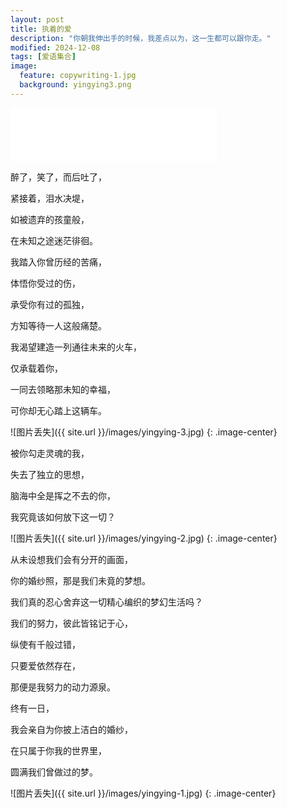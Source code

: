 ```yaml
---
layout: post
title: 执着的爱
description: "你朝我伸出手的时候，我差点以为，这一生都可以跟你走。"
modified: 2024-12-08
tags: [爱语集合]
image:
  feature: copywriting-1.jpg
  background: yingying3.png
---
```


<iframe frameborder="no" border="0" marginwidth="0" marginheight="0" width=330 height=86 src="//music.163.com/outchain/player?type=2&id=34341360&auto=1&height=66"></iframe>

醉了，笑了，而后吐了，

紧接着，泪水决堤，

如被遗弃的孩童般，

在未知之途迷茫徘徊。



我踏入你曾历经的苦痛，

体悟你受过的伤，

承受你有过的孤独，

方知等待一人这般痛楚。



我渴望建造一列通往未来的火车，

仅承载着你，

一同去领略那未知的幸福，

可你却无心踏上这辆车。

![图片丢失]({{ site.url }}/images/yingying-3.jpg)
{: .image-center}

被你勾走灵魂的我，

失去了独立的思想，

脑海中全是挥之不去的你，

我究竟该如何放下这一切？

![图片丢失]({{ site.url }}/images/yingying-2.jpg)
{: .image-center}

从未设想我们会有分开的画面，

你的婚纱照，那是我们未竟的梦想。

我们真的忍心舍弃这一切精心编织的梦幻生活吗？

我们的努力，彼此皆铭记于心，

纵使有千般过错，

只要爱依然存在，

那便是我努力的动力源泉。

终有一日，

我会亲自为你披上洁白的婚纱，

在只属于你我的世界里，

圆满我们曾做过的梦。

![图片丢失]({{ site.url }}/images/yingying-1.jpg)
{: .image-center}
